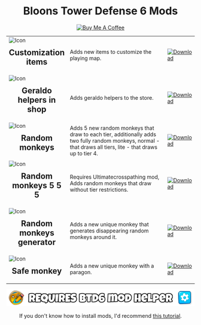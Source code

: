 <h1 align="center">Bloons Tower Defense 6 Mods</h1>

<div  align="center">
    <a href="https://www.buymeacoffee.com/conioo" target="_blank">
        <img src="https://cdn.buymeacoffee.com/buttons/default-green.png" alt="Buy Me A Coffee" height="61" width="260">
    </a>
</div>

<table>
    <tr>
        <td width="30%" align="center">
            <img align="left"  alt="Icon" width="30%" src="https://raw.githubusercontent.com/conioo/BTD6Mods/main/BTD6CustomizationItems/Image/ButtonItems.png">
            <h2>Customization items</h2>
        </td>
        <td>
            Adds new items to customize the playing map.
        </td>
        <td width="11%">
            <a href="https://github.com/conioo/BTD6Mods/blob/main/BTD6CustomizationItems/BTD6CustomizationItems.dll?raw=true"><img alt="Download" src="https://github.com/doombubbles/BTD6-Mods/blob/main/download_small.png?raw=true"></a>
        </td>
    </tr>
    <tr>
        <td width="30%" align="center">
            <img align="left"  alt="Icon" width="30%" src="https://raw.githubusercontent.com/conioo/BTD6Mods/main/BTD6GeraldoHelpersInShop/GeraldoIcon.png">
            <h2>Geraldo helpers in shop</h2>
        </td>
        <td>
            Adds geraldo helpers to the store.
        </td>
        <td width="11%">
            <a href="https://github.com/conioo/BTD6Mods/blob/main/BTD6GeraldoHelpersInShop/BTD6GeraldoHelpersInShop.dll?raw=true"><img alt="Download" src="https://github.com/doombubbles/BTD6-Mods/blob/main/download_small.png?raw=true"></a>
        </td>
    </tr>
    <tr>
        <td width="30%" align="center">
            <img align="left"  alt="Icon" width="30%" src="https://raw.githubusercontent.com/conioo/BTD6Mods/main/BTD6RandomMonkeys/Image/RandomButton.png">
            <h2>Random monkeys</h2>
        </td>
        <td>
            Adds 5 new random monkeys that draw to each tier, additionally adds two fully random monkeys, normal - that draws all tiers, lite - that draws up to tier 4.
        </td>
        <td width="11%">
            <a href="https://github.com/conioo/BTD6Mods/blob/main/BTD6RandomMonkeys/BTD6RandomMonkeys.dll?raw=true"><img alt="Download" src="https://github.com/doombubbles/BTD6-Mods/blob/main/download_small.png?raw=true"></a>
        </td>
    </tr>
    <tr>
        <td width="30%" align="center">
            <img align="left"  alt="Icon" width="30%" src="https://raw.githubusercontent.com/conioo/BTD6Mods/main/BTD6RandomMonkeys555/Image/Tier5-Icon.png">
            <h2>Random monkeys 5 5 5</h2>
        </td>
        <td>
            Requires Ultimatecrosspathing mod, Adds random monkeys that draw without tier restrictions.
        </td>
        <td width="11%">
            <a href="https://github.com/conioo/BTD6Mods/blob/main/BTD6RandomMonkeys555/BTD6RandomMonkeys5-5-5.dll?raw=true"><img alt="Download" src="https://github.com/doombubbles/BTD6-Mods/blob/main/download_small.png?raw=true"></a>
        </td>
    </tr>
    <tr>
        <td width="30%" align="center">
            <img align="left"  alt="Icon" width="30%" src="https://raw.githubusercontent.com/conioo/BTD6Mods/main/BTD6RandomMonkeysGenerator/Image/GeneratorIcon.png">
            <h2>Random monkeys generator</h2>
        </td>
        <td>
            Adds a new unique monkey that generates disappearing random monkeys around it.
        </td>
        <td width="11%">
            <a href="https://github.com/conioo/BTD6Mods/blob/main/BTD6RandomMonkeysGenerator/BTD6RandomMonkeysGenerator.dll?raw=true"><img alt="Download" src="https://github.com/doombubbles/BTD6-Mods/blob/main/download_small.png?raw=true"></a>
        </td>
    </tr>
    <tr>
        <td width="30%" align="center">
            <img align="left"  alt="Icon" width="30%" src="https://raw.githubusercontent.com/conioo/BTD6Mods/main/BTD6SafeMonkey/Image/Icon/SafeIcon.png">
            <h2>Safe monkey</h2>
        </td>
        <td>
            Adds a new unique monkey with a paragon.
        </td>
        <td width="11%">
            <a href="https://github.com/conioo/BTD6Mods/blob/main/BTD6SafeMonkey/BTD6SafeMonkey.dll?raw=true"><img alt="Download" src="https://github.com/doombubbles/BTD6-Mods/blob/main/download_small.png?raw=true"></a>
        </td>
    </tr>
</table>


[![Requires BTD6 Mod Helper](https://raw.githubusercontent.com/gurrenm3/BTD-Mod-Helper/master/banner.png)](https://github.com/gurrenm3/BTD-Mod-Helper#readme)


<p align="center">If you don't know how to install mods, I'd recommend <a href="https://hemisemidemipresent.github.io/btd6-modding-tutorial/">this tutorial</a>.
</p>
